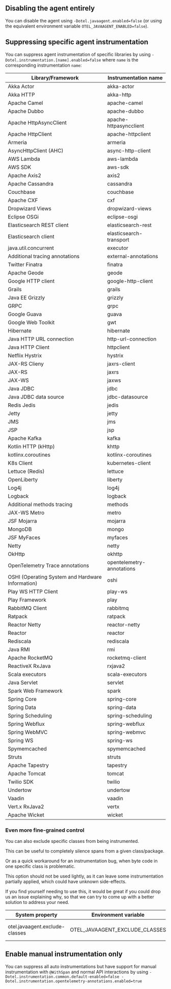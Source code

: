 ## Disabling the agent entirely

You can disable the agent using `-Dotel.javaagent.enabled=false`
(or using the equivalent environment variable `OTEL_JAVAAGENT_ENABLED=false`).

## Suppressing specific agent instrumentation

You can suppress agent instrumentation of specific libraries by using
`-Dotel.instrumentation.[name].enabled=false` where `name` is the corresponding instrumentation `name`:

| Library/Framework | Instrumentation name |
|-------------------|----------------------|
| Akka Actor | akka-actor|
| Akka HTTP | akka-http|
| Apache Camel | apache-camel|
| Apache Dubbo | apache-dubbo|
| Apache HttpAsyncClient | apache-httpasyncclient|
| Apache HttpClient | apache-httpclient|
| Armeria | armeria|
| AsyncHttpClient (AHC) | async-http-client|
| AWS Lambda | aws-lambda|
| AWS SDK | aws-sdk|
| Apache Axis2 | axis2|
| Apache Cassandra | cassandra|
| Couchbase | couchbase|
| Apache CXF | cxf|
| Dropwizard Views | dropwizard-views |
| Eclipse OSGi | eclipse-osgi |
| Elasticsearch REST client | elasticsearch-rest|
| Elasticsearch client | elasticsearch-transport|
| java.util.concurrent | executor |
| Additional tracing annotations | external-annotations |
| Twitter Finatra | finatra|
| Apache Geode | geode|
| Google HTTP client | google-http-client|
| Grails | grails|
| Java EE Grizzly | grizzly|
| GRPC | grpc|
| Google Guava | guava|
| Google Web Toolkit | gwt|
| Hibernate | hibernate|
| Java HTTP URL connection | http-url-connection |
| Java HTTP Client | httpclient |
| Netflix Hystrix | hystrix|
| JAX-RS Clieny | jaxrs-client|
| JAX-RS | jaxrs|
| JAX-WS | jaxws|
| Java JDBC | jdbc |
| Java JDBC data source | jdbc-datasource |
| Redis Jedis | jedis|
| Jetty | jetty|
| JMS | jms|
| JSP | jsp |
| Apache Kafka | kafka |
| Kotlin HTTP (kHttp) | khttp |
| kotlinx.coroutines | kotlinx-coroutines |
| K8s Client | kubernetes-client|
| Lettuce (Redis) | lettuce|
| OpenLiberty | liberty |
| Log4j | log4j|
| Logback | logback|
| Additional methods tracing | methods |
| JAX-WS Metro | metro|
| JSF Mojarra | mojarra|
| MongoDB | mongo |
| JSF MyFaces | myfaces|
| Netty | netty|
| OkHttp | okhttp|
| OpenTelemetry Trace annotations | opentelemetry-annotations |
| OSHI (Operating System and Hardware Information) | oshi |
| Play WS HTTP Client | play-ws|
| Play Framework | play|
| RabbitMQ Client | rabbitmq|
| Ratpack | ratpack|
| Reactor Netty | reactor-netty|
| Reactor | reactor|
| Rediscala | rediscala|
| Java RMI | rmi|
| Apache RocketMQ | rocketmq-client|
| ReactiveX RxJava | rxjava2 |
| Scala executors | scala-executors |
| Java Servlet | servlet|
| Spark Web Framework | spark|
| Spring Core | spring-core|
| Spring Data | spring-data|
| Spring Scheduling | spring-scheduling|
| Spring Webflux | spring-webflux|
| Spring WebMVC | spring-webmvc|
| Spring WS | spring-ws|
| Spymemcached | spymemcached|
| Struts | struts|
| Apache Tapestry | tapestry|
| Apache Tomcat | tomcat|
| Twilio SDK | twilio|
| Undertow | undertow|
| Vaadin | vaadin|
| Vert.x RxJava2 | vertx |
| Apache Wicket | wicket|

### Even more fine-grained control

You can also exclude specific classes from being instrumented.

This can be useful to completely silence spans from a given class/package.

Or as a quick workaround for an instrumentation bug, when byte code in one specific class is problematic.

This option should not be used lightly, as it can leave some instrumentation partially applied,
which could have unknown side-effects.

If you find yourself needing to use this, it would be great if you could drop us an issue explaining why,
so that we can try to come up with a better solution to address your need.

| System property                | Environment variable           | Purpose                                                                                           |
|--------------------------------|--------------------------------|---------------------------------------------------------------------------------------------------|
| otel.javaagent.exclude-classes | OTEL_JAVAAGENT_EXCLUDE_CLASSES | Suppresses all instrumentation for specific classes, format is "my.package.MyClass,my.package2.*" |

## Enable manual instrumentation only

You can suppress all auto instrumentations but have support for manual instrumentation with `@WithSpan` and normal API interactions by using
`-Dotel.instrumentation.common.default-enabled=false -Dotel.instrumentation.opentelemetry-annotations.enabled=true`
